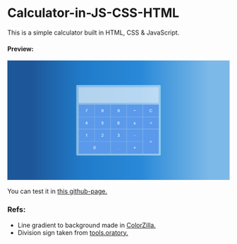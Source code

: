 # Calculator-in-JS-CSS-HTML 
This is a simple calculator built in HTML, CSS & JavaScript. 
#### Preview:
![Screenshot](web_image_calc.png)

You can test it in [this github-page.](https://sgs-j.github.io/Calculator-in-JS-CSS-HTML/)
### Refs:
* Line gradient to background made in [ColorZilla.](https://www.colorzilla.com/gradient-editor/)
* Division sign taken from [tools.oratory.](https://tools.oratory.com/altcodes.html)
